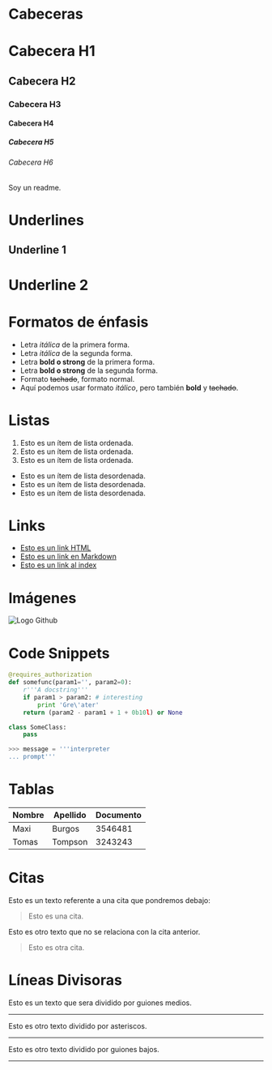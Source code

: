 # Cabeceras
# Cabecera H1
## Cabecera H2
### Cabecera H3
#### Cabecera H4
##### Cabecera H5
###### Cabecera H6
Soy un readme.

# Underlines
Underline 1
---
Underline 2
===

# Formatos de énfasis
- Letra *itálica* de la primera forma.
- Letra _itálica_ de la segunda forma.
- Letra **bold o strong** de la primera forma.
- Letra __bold o strong__ de la segunda forma.
- Formato ~~tachado~~, formato normal.
- Aquí podemos usar formato *itálico*, pero también **bold** y ~~tachado~~.

# Listas
1. Esto es un ítem de lista ordenada.
2. Esto es un ítem de lista ordenada.
3. Esto es un ítem de lista ordenada.
- Esto es un ítem de lista desordenada.
- Esto es un ítem de lista desordenada.
- Esto es un ítem de lista desordenada.

# Links
- <a href="http://www.google.com">Esto es un link HTML</a>
- [Esto es un link en Markdown](http://www.google.com)
- [Esto es un link al index](index.html)

# Imágenes
![Logo Github](https://camo.githubusercontent.com/7710b43d0476b6f6d4b4b2865e35c108f69991f3/68747470733a2f2f7777772e69636f6e66696e6465722e636f6d2f646174612f69636f6e732f6f637469636f6e732f313032342f6d61726b2d6769746875622d3235362e706e67)

# Code Snippets
```Python
@requires_authorization
def somefunc(param1='', param2=0):
    r'''A docstring'''
    if param1 > param2: # interesting
        print 'Gre\'ater'
    return (param2 - param1 + 1 + 0b10l) or None

class SomeClass:
    pass

>>> message = '''interpreter
... prompt'''
```

# Tablas
| Nombre | Apellido | Documento |
| ------ | -------- | --------- |
| Maxi   | Burgos   | 3546481   |
| Tomas  | Tompson  | 3243243   |

# Citas
Esto es un texto referente a una cita que pondremos debajo:
> Esto es una cita.

Esto es otro texto que no se relaciona con la cita anterior.
> Esto es otra cita.

# Líneas Divisoras
Esto es un texto que sera dividido por guiones medios.

---
Esto es otro texto dividido por asteriscos.

***

Esto es otro texto dividido por guiones bajos.

___